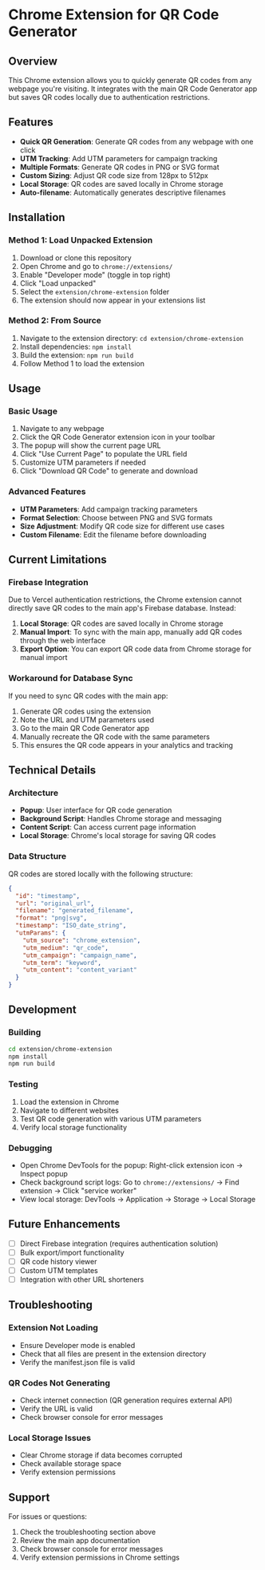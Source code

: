 # Chrome Extension for QR Code Generator

## Overview
This Chrome extension allows you to quickly generate QR codes from any webpage you're visiting. It integrates with the main QR Code Generator app but saves QR codes locally due to authentication restrictions.

## Features
- **Quick QR Generation**: Generate QR codes from any webpage with one click
- **UTM Tracking**: Add UTM parameters for campaign tracking
- **Multiple Formats**: Generate QR codes in PNG or SVG format
- **Custom Sizing**: Adjust QR code size from 128px to 512px
- **Local Storage**: QR codes are saved locally in Chrome storage
- **Auto-filename**: Automatically generates descriptive filenames

## Installation

### Method 1: Load Unpacked Extension
1. Download or clone this repository
2. Open Chrome and go to `chrome://extensions/`
3. Enable "Developer mode" (toggle in top right)
4. Click "Load unpacked"
5. Select the `extension/chrome-extension` folder
6. The extension should now appear in your extensions list

### Method 2: From Source
1. Navigate to the extension directory: `cd extension/chrome-extension`
2. Install dependencies: `npm install`
3. Build the extension: `npm run build`
4. Follow Method 1 to load the extension

## Usage

### Basic Usage
1. Navigate to any webpage
2. Click the QR Code Generator extension icon in your toolbar
3. The popup will show the current page URL
4. Click "Use Current Page" to populate the URL field
5. Customize UTM parameters if needed
6. Click "Download QR Code" to generate and download

### Advanced Features
- **UTM Parameters**: Add campaign tracking parameters
- **Format Selection**: Choose between PNG and SVG formats
- **Size Adjustment**: Modify QR code size for different use cases
- **Custom Filename**: Edit the filename before downloading

## Current Limitations

### Firebase Integration
Due to Vercel authentication restrictions, the Chrome extension cannot directly save QR codes to the main app's Firebase database. Instead:

1. **Local Storage**: QR codes are saved locally in Chrome storage
2. **Manual Import**: To sync with the main app, manually add QR codes through the web interface
3. **Export Option**: You can export QR code data from Chrome storage for manual import

### Workaround for Database Sync
If you need to sync QR codes with the main app:

1. Generate QR codes using the extension
2. Note the URL and UTM parameters used
3. Go to the main QR Code Generator app
4. Manually recreate the QR code with the same parameters
5. This ensures the QR code appears in your analytics and tracking

## Technical Details

### Architecture
- **Popup**: User interface for QR code generation
- **Background Script**: Handles Chrome storage and messaging
- **Content Script**: Can access current page information
- **Local Storage**: Chrome's local storage for saving QR codes

### Data Structure
QR codes are stored locally with the following structure:
```json
{
  "id": "timestamp",
  "url": "original_url",
  "filename": "generated_filename",
  "format": "png|svg",
  "timestamp": "ISO_date_string",
  "utmParams": {
    "utm_source": "chrome_extension",
    "utm_medium": "qr_code",
    "utm_campaign": "campaign_name",
    "utm_term": "keyword",
    "utm_content": "content_variant"
  }
}
```

## Development

### Building
```bash
cd extension/chrome-extension
npm install
npm run build
```

### Testing
1. Load the extension in Chrome
2. Navigate to different websites
3. Test QR code generation with various UTM parameters
4. Verify local storage functionality

### Debugging
- Open Chrome DevTools for the popup: Right-click extension icon → Inspect popup
- Check background script logs: Go to `chrome://extensions/` → Find extension → Click "service worker"
- View local storage: DevTools → Application → Storage → Local Storage

## Future Enhancements
- [ ] Direct Firebase integration (requires authentication solution)
- [ ] Bulk export/import functionality
- [ ] QR code history viewer
- [ ] Custom UTM templates
- [ ] Integration with other URL shorteners

## Troubleshooting

### Extension Not Loading
- Ensure Developer mode is enabled
- Check that all files are present in the extension directory
- Verify the manifest.json file is valid

### QR Codes Not Generating
- Check internet connection (QR generation requires external API)
- Verify the URL is valid
- Check browser console for error messages

### Local Storage Issues
- Clear Chrome storage if data becomes corrupted
- Check available storage space
- Verify extension permissions

## Support
For issues or questions:
1. Check the troubleshooting section above
2. Review the main app documentation
3. Check browser console for error messages
4. Verify extension permissions in Chrome settings
